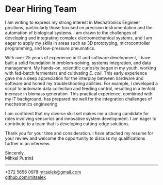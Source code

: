 # Dear Hiring Team

I am writing to express my strong interest in Mechatronics Engineer positions, particularly those focused on precision instrumentation and the automation of biological systems. I am drawn to the challenges of developing and integrating complex electromechanical systems, and I am eager to apply my skills in areas such as 3D prototyping, microcontroller programming, and low-pressure pneumatics.

With over 25 years of experience in IT and software development, I have built a solid foundation in problem-solving, systems integration, and data management. My hands-on, scientific curiosity began in my youth, working with fed-batch fermenters and cultivating *E. coli*. This early experience gave me a deep appreciation for the interplay between hardware and software and honed my troubleshooting abilities. For example, I developed a script to automate data collection and feeding control, resulting in a tenfold increase in biomass generation. This practical experience, combined with my IT background, has prepared me well for the integration challenges of mechatronics engineering.

I am confident that my diverse skill set makes me a strong candidate for roles involving sensorics and innovative system development. I am eager to contribute to a team that is developing cutting-edge solutions.

Thank you for your time and consideration. I have attached my resume for your review and welcome the opportunity to discuss my qualifications further in an interview.

Sincerely,  
Mihkel Putrinš

---

+372 5656 0978
[mitselek@gmail.com](mailto:mitselek@gmail.com)  
[github.com/mitselek](https://github.com/mitselek)
